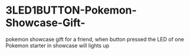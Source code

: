 # 3LED1BUTTON-Pokemon-Showcase-Gift-
pokemon showcase gift for a friend, when button pressed the LED of one Pokemon starter in showcase will lights up
